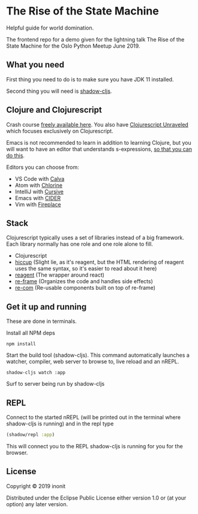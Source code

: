 # The Rise of the State Machine

Helpful guide for world domination.

The frontend repo for a demo given for the lightning talk
The Rise of the State Machine for the Oslo Python Meetup June 2019.

## What you need

First thing you need to do is to make sure you have JDK 11 installed.

Second thing you will need is [shadow-cljs](http://shadow-cljs.org/).

## Clojure and Clojurescript

Crash course [freely available here](https://www.braveclojure.com/clojure-for-the-brave-and-true/). You also have [Clojurescript Unraveled](https://funcool.github.io/clojurescript-unraveled/) which focuses exclusively on Clojurescript.

Emacs is not recommended to learn in addition to learning Clojure, but you will want to have an editor that understands s-expressions, [so that you can do this](http://danmidwood.com/content/2014/11/21/animated-paredit.html).

Editors you can choose from:

- VS Code with [Calva](https://marketplace.visualstudio.com/items?itemName=betterthantomorrow.calva)
- Atom with [Chlorine](https://atom.io/packages/chlorine)
- IntelliJ with [Cursive](https://cursive-ide.com/index.html)
- Emacs with [CIDER](https://github.com/clojure-emacs/cider)
- Vim with [Fireplace](https://github.com/tpope/vim-fireplace)

## Stack

Clojurescript typically uses a set of libraries instead of a big framework. Each library normally has one role and one role alone to fill.

- Clojurescript
- [hiccup](https://github.com/weavejester/hiccup) (Slight lie, as it's reagent, but the HTML rendering of reagent uses the same syntax, so it's easier to read about it here)
- [reagent](https://reagent-project.github.io/) (The wrapper around react)
- [re-frame](https://github.com/Day8/re-frame) (Organizes the code and handles side effects)
- [re-com](https://github.com/Day8/re-com) (Re-usable components built on top of re-frame)


## Get it up and running

These are done in terminals.

Install all NPM deps

``` shell
npm install
```

Start the build tool (shadow-cljs). This command automatically launches a watcher, compiler, web server to browse to, live reload and an nREPL.
``` shell
shadow-cljs watch :app
```

Surf to server being run by shadow-cljs

## REPL

Connect to the started nREPL (will be printed out in the terminal where shadow-cljs is running) and in the repl type

``` clojure
(shadow/repl :app)
```

This will connect you to the REPL shadow-cljs is running for you for the browser.

## License

Copyright © 2019 inonit

Distributed under the Eclipse Public License either version 1.0 or (at
your option) any later version.
